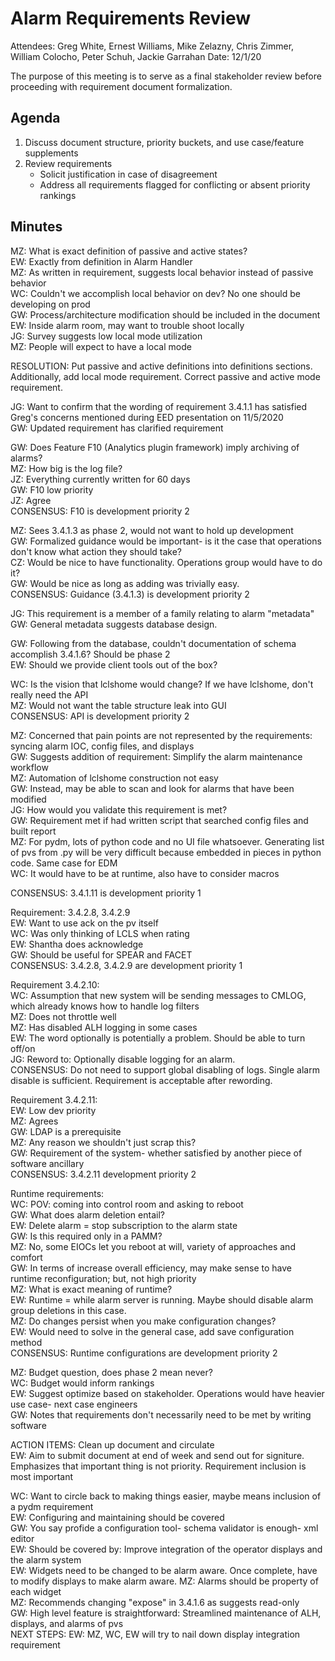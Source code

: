 # Alarm Requirements Review

Attendees: Greg White, Ernest Williams, Mike Zelazny, Chris Zimmer, William Colocho, Peter Schuh, Jackie Garrahan
Date: 12/1/20

The purpose of this meeting is to serve as a final stakeholder review before proceeding with requirement document formalization.

## Agenda
1. Discuss document structure, priority buckets, and use case/feature supplements
2. Review requirements
    * Solicit justification in case of disagreement
    * Address all requirements flagged for conflicting or absent priority rankings

## Minutes
MZ: What is exact definition of passive and active states?  
EW: Exactly from definition in Alarm Handler   
MZ: As written in requirement, suggests local behavior instead of passive behavior  
WC: Couldn't we accomplish local behavior on dev? No one should be developing on prod  
GW: Process/architecture modification should be included in the document  
EW: Inside alarm room, may want to trouble shoot locally  
JG: Survey suggests low local mode utilization  
MZ: People will expect to have a local mode   

RESOLUTION: Put passive and active definitions into definitions sections. Additionally, add local mode requirement. Correct passive and active mode requirement.

JG: Want to confirm that the wording of requirement 3.4.1.1 has satisfied Greg's concerns mentioned during EED presentation on 11/5/2020   
GW: Updated requirement has clarified requirement  

GW: Does Feature F10 (Analytics plugin framework) imply archiving of alarms?  
MZ: How big is the log file?  
JZ: Everything currently written for 60 days   
GW: F10 low priority  
JZ: Agree  
CONSENSUS: F10 is development priority 2

MZ: Sees 3.4.1.3 as phase 2, would not want to hold up development  
GW: Formalized guidance would be important- is it the case that operations don't know what action they should take?   
CZ: Would be nice to have functionality. Operations group would have to do it?  
GW: Would be nice as long as adding was trivially easy.  
CONSENSUS: Guidance (3.4.1.3) is development priority 2

JG: This requirement is a member of a family relating to alarm "metadata"  
GW: General metadata suggests database design. 

GW: Following from the database,  couldn't documentation of schema accomplish 3.4.1.6? Should be phase 2  
EW: Should we provide client tools out of the box?  

WC: Is the vision that lclshome would change? If we have lclshome, don't really need the API  
MZ: Would not want the table structure leak into GUI  
CONSENSUS: API is development priority 2

MZ: Concerned that pain points are not represented by the requirements: syncing alarm IOC, config files, and displays    
GW: Suggests addition of requirement: Simplify the alarm maintenance workflow  
MZ: Automation of lclshome construction not easy  
GW: Instead, may be able to scan and look for alarms that have been modified  
JG: How would you validate this requirement is met?  
GW: Requirement met if had written script that searched config files and built report  
MZ: For pydm, lots of python code and no UI file whatsoever. Generating list of pvs from .py will be very difficult because embedded   in pieces in python code. Same case for EDM   
WC: It would have to be at runtime, also have to consider macros  

CONSENSUS: 3.4.1.11 is development priority 1

Requirement: 3.4.2.8, 3.4.2.9  
EW: Want to use ack on the pv itself  
WC: Was only thinking of LCLS when rating  
EW: Shantha does acknowledge  
GW: Should be useful for SPEAR and FACET  
CONSENSUS: 3.4.2.8, 3.4.2.9 are development priority 1

Requirement 3.4.2.10:  
WC: Assumption that new system will be sending messages to CMLOG, which already knows how to handle log filters   
MZ: Does not throttle well  
MZ: Has disabled ALH logging in some cases  
EW: The word optionally is potentially a problem. Should be able to turn off/on  
JG: Reword to: Optionally disable logging for an alarm.  
CONSENSUS: Do not need to support global disabling of logs. Single alarm disable is sufficient. Requirement is acceptable after rewording.  

Requirement 3.4.2.11:  
EW: Low dev priority  
MZ: Agrees  
GW: LDAP is a prerequisite  
MZ: Any reason we shouldn't just scrap this?   
GW: Requirement of the system- whether satisfied by another piece of software ancillary  
CONSENSUS: 3.4.2.11 development priority 2

Runtime requirements:  
WC: POV: coming into control room and asking to reboot   
GW: What does alarm deletion entail?  
EW: Delete alarm = stop subscription to the alarm state  
GW: Is this required only in a PAMM?  
MZ: No, some EIOCs let you reboot at will, variety of approaches and comfort  
GW: In terms of increase overall efficiency, may make sense to have runtime reconfiguration; but, not high priority  
MZ: What is exact meaning of runtime?  
EW: Runtime = while alarm server is running. Maybe should disable alarm group deletions in this case.  
MZ: Do changes persist when you make configuration changes?   
EW: Would need to solve in the general case, add save configuration method  
CONSENSUS: Runtime configurations are development priority 2

MZ: Budget question, does phase 2 mean never?  
WC: Budget would inform rankings  
EW: Suggest optimize based on stakeholder. Operations would have heavier use case- next case engineers  
GW: Notes that requirements don't necessarily need to be met by writing software  

ACTION ITEMS: Clean up document and circulate  
EW: Aim to submit document at end of week and send out for signiture. Emphasizes that important thing is not priority. Requirement inclusion is most important  

WC: Want to circle back to making things easier, maybe means inclusion of a pydm requirement  
EW: Configuring and maintaining should be covered  
GW: You say profide a configuration tool- schema validator is enough- xml editor   
EW: Should be covered by: Improve integration of the operator displays and the alarm system   
EW: Widgets need to be changed to be alarm aware. Once complete, have to modify displays to make alarm aware. 
MZ: Alarms should be property of each widget  
MZ: Recommends changing "expose" in 3.4.1.6 as suggests read-only   
GW: High level feature is straightforward: Streamlined maintenance of ALH, displays, and alarms of pvs  
NEXT STEPS: EW: MZ, WC, EW will try to nail down display integration requirement  
